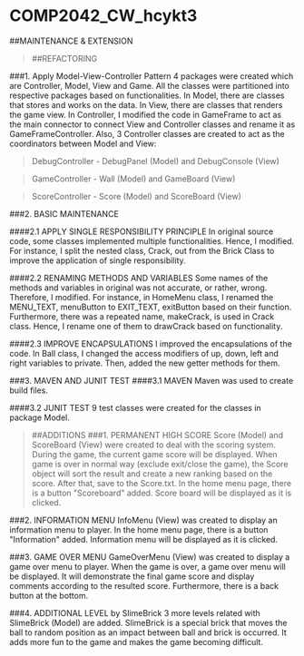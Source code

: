 # COMP2042_CW_hcykt3

##MAINTENANCE & EXTENSION

>##REFACTORING

###1. Apply Model-View-Controller Pattern
4 packages were created which are Controller, Model, View and Game. 
All the classes were partitioned into respective packages based on functionalities. 
In Model, there are classes that stores and works on the data.
In View, there are classes that renders the game view. 
In Controller, I modified the code in GameFrame to act as the main connector to connect View and Controller classes 
and rename it as GameFrameController. 
Also, 3 Controller classes are created to act as the coordinators between Model and View:
> DebugController - DebugPanel (Model) and DebugConsole (View)

> GameController - Wall (Model) and GameBoard (View)

> ScoreController - Score (Model) and ScoreBoard (View) 

###2. BASIC MAINTENANCE

####2.1 APPLY SINGLE RESPONSIBILITY PRINCIPLE
In original source code, some classes implemented multiple functionalities. 
Hence, I modified. 
For instance, I split the nested class, Crack, out from the Brick Class to improve the application of single responsibility.


####2.2 RENAMING METHODS AND VARIABLES
Some names of the methods and variables in original was not accurate, or rather, wrong.
Therefore, I modified.
For instance, in HomeMenu class, I renamed the MENU_TEXT, menuButton to EXIT_TEXT, exitButton based on their function.
Furthermore, there was a repeated name, makeCrack, is used in Crack class.
Hence, I rename one of them to drawCrack based on functionality.

####2.3 IMPROVE ENCAPSULATIONS
I improved the encapsulations of the code. 
In Ball class, I changed the access modifiers of up, down, left and right variables to private.
Then, added the new getter methods for them.

###3. MAVEN AND JUNIT TEST
####3.1 MAVEN
Maven was used to create build files.

####3.2 JUNIT TEST
9 test classes were created for the classes in package Model.

>##ADDITIONS
###1. PERMANENT HIGH SCORE 
Score (Model) and ScoreBoard (View) were created to deal with the scoring system.
During the game, the current game score will be displayed.
When game is over in normal way (exclude exit/close the game), the Score object will sort the result and create a new ranking based on the score.
After that, save to the Score.txt.
In the home menu page, there is a button "Scoreboard" added. 
Score board will be displayed as it is clicked.

###2. INFORMATION MENU 
InfoMenu (View) was created to display an information menu to player.
In the home menu page, there is a button "Information" added.
Information menu will be displayed as it is clicked.

###3. GAME OVER MENU 
GameOverMenu (View) was created to display a game over menu to player.
When the game is over, a game over menu will be displayed. 
It will demonstrate the final game score and display comments according to the resulted score. 
Furthermore, there is a back button at the bottom.  

###4. ADDITIONAL LEVEL by SlimeBrick
3 more levels related with SlimeBrick (Model) are added.
SlimeBrick is a special brick that moves the ball to random position as an impact between ball and brick is occurred.
It adds more fun to the game and makes the game becoming difficult.  

















